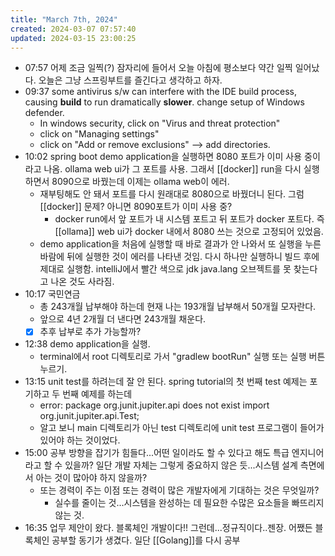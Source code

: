 ```yaml
---
title: "March 7th, 2024"
created: 2024-03-07 07:57:40
updated: 2024-03-15 23:00:25
---
```

  * 07:57 어제 조금 일찍(?) 잠자리에 들어서 오늘 아침에 평소보다 약간 일찍 일어났다. 오늘은 그냥 스프링부트를 즐긴다고 생각하고 하자.
  * 09:37 some antivirus s/w can interfere with the IDE build process, causing **build** to run dramatically **slower**. change setup of Windows defender.
    * In windows security, click on "Virus and threat protection"
    * click on "Managing settings"
    * click on "Add or remove exclusions" --> add directories.
  * 10:02 spring boot demo application을 실행하면 8080 포트가 이미 사용 중이라고 나옴. ollama web ui가 그 포트를 사용. 그래서 [[docker]] run을 다시 실행하면서 8090으로 바꿨는데 이제는 ollama web이 에러.
    * 재부팅해도 안 돼서 포트를 다시 원래대로 8080으로 바꿨더니 된다. 그럼 [[docker]] 문제? 아니면 8090포트가 이미 사용 중?
      * docker run에서 앞 포트가 내 시스템 포트고 뒤 포트가 docker 포트다. 즉 [[ollama]] web ui가 docker 내에서 8080 쓰는 것으로 고정되어 있었음.
    * demo application을 처음에 실행할 때 바로 결과가 안 나와서 또 실행을 누른 바람에 뒤에 실행한 것이 에러를 나타낸 것임. 다시 하나만 실행하니 빌드 후에 제대로 실행함. intelliJ에서 빨간 색으로 jdk java.lang 오브젝트를 못 찾는다고 나온 것도 사라짐.
  * 10:17 국민연금
    * 총 243개월 납부해야 하는데 현재 나는 193개월 납부해서 50개월 모자란다.
    * 앞으로 4년 2개월 더 낸다면 243개월 채운다.
    * [x] 추후 납부로 추가 가능할까?
  * 12:38 demo application을 실행.
    * terminal에서 root 디렉토리로 가서 "gradlew bootRun" 실행 또는 실행 버튼 누르기.
  * 13:15 unit test를 하려는데 잘 안 된다. spring tutorial의 첫 번째 test 예제는 포기하고 두 번째 예제를 하는데
    * error: package org.junit.jupiter.api does not exist import org.junit.jupiter.api.Test;
    * 알고 보니 main 디렉토리가 아닌 test 디렉토리에 unit test 프로그램이 들어가 있어야 하는 것이었다. 
  * 15:00 공부 방향을 잡기가 힘들다...어떤 일이라도 할 수 있다고 해도 특급 엔지니어라고 할 수 있을까? 일단 개발 자체는 그렇게 중요하지 않은 듯...시스템 설계 측면에서 아는 것이 많아야 하지 않을까?
    * 또는 경력이 주는 이점 또는 경력이 많은 개발자에게 기대하는 것은 무엇일까?
      * 실수를 줄이는 것...시스템을 완성하는 데 필요한 수많은 요소들을 빠뜨리지 않는 것.
  * 16:35 업무 제안이 왔다. 블록체인 개발이다!! 그런데...정규직이다..젠장. 어쨌든 블록체인 공부할 동기가 생겼다. 일단 [[Golang]]를 다시 공부